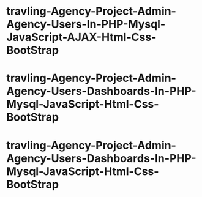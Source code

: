 # travling-Agency-Project-Admin-Agency-Users-In-PHP-Mysql-JavaScript-AJAX-Html-Css-BootStrap
# travling-Agency-Project-Admin-Agency-Users-Dashboards-In-PHP-Mysql-JavaScript-Html-Css-BootStrap
# travling-Agency-Project-Admin-Agency-Users-Dashboards-In-PHP-Mysql-JavaScript-Html-Css-BootStrap
